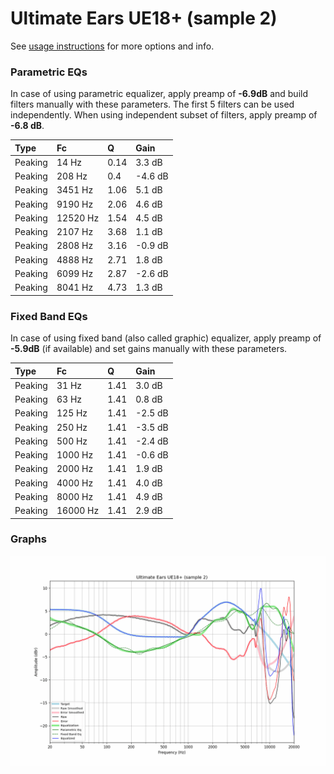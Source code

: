# Ultimate Ears UE18+ (sample 2)
See [usage instructions](https://github.com/jaakkopasanen/AutoEq#usage) for more options and info.

### Parametric EQs
In case of using parametric equalizer, apply preamp of **-6.9dB** and build filters manually
with these parameters. The first 5 filters can be used independently.
When using independent subset of filters, apply preamp of **-6.8 dB**.

| Type    | Fc       |    Q | Gain    |
|:--------|:---------|:-----|:--------|
| Peaking | 14 Hz    | 0.14 | 3.3 dB  |
| Peaking | 208 Hz   | 0.4  | -4.6 dB |
| Peaking | 3451 Hz  | 1.06 | 5.1 dB  |
| Peaking | 9190 Hz  | 2.06 | 4.6 dB  |
| Peaking | 12520 Hz | 1.54 | 4.5 dB  |
| Peaking | 2107 Hz  | 3.68 | 1.1 dB  |
| Peaking | 2808 Hz  | 3.16 | -0.9 dB |
| Peaking | 4888 Hz  | 2.71 | 1.8 dB  |
| Peaking | 6099 Hz  | 2.87 | -2.6 dB |
| Peaking | 8041 Hz  | 4.73 | 1.3 dB  |

### Fixed Band EQs
In case of using fixed band (also called graphic) equalizer, apply preamp of **-5.9dB**
(if available) and set gains manually with these parameters.

| Type    | Fc       |    Q | Gain    |
|:--------|:---------|:-----|:--------|
| Peaking | 31 Hz    | 1.41 | 3.0 dB  |
| Peaking | 63 Hz    | 1.41 | 0.8 dB  |
| Peaking | 125 Hz   | 1.41 | -2.5 dB |
| Peaking | 250 Hz   | 1.41 | -3.5 dB |
| Peaking | 500 Hz   | 1.41 | -2.4 dB |
| Peaking | 1000 Hz  | 1.41 | -0.6 dB |
| Peaking | 2000 Hz  | 1.41 | 1.9 dB  |
| Peaking | 4000 Hz  | 1.41 | 4.0 dB  |
| Peaking | 8000 Hz  | 1.41 | 4.9 dB  |
| Peaking | 16000 Hz | 1.41 | 2.9 dB  |

### Graphs
![](./Ultimate%20Ears%20UE18+%20(sample%202).png)